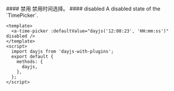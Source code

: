 <cn>
#### 禁用
禁用时间选择。
</cn>

<us>
#### disabled
A disabled state of the `TimePicker`.
</us>

```tpl
<template>
  <a-time-picker :defaultValue="dayjs('12:08:23', 'HH:mm:ss')" disabled />
</template>
<script>
  import dayjs from 'dayjs-with-plugins';
  export default {
    methods: {
      dayjs,
    },
  };
</script>
```
